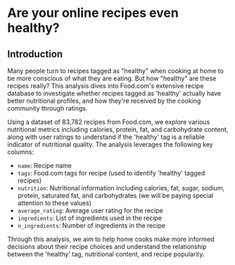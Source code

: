 # Are your online recipes even healthy?

## Introduction

Many people turn to recipes tagged as "healthy" when cooking at home to be more conscious of what they are eating. But how "healthy" are these recipes really? This analysis dives into Food.com's extensive recipe database to investigate whether recipes tagged as 'healthy' actually have better nutritional profiles, and how they're received by the cooking community through ratings.

Using a dataset of 83,782 recipes from Food.com, we explore various nutritional metrics including calories, protein, fat, and carbohydrate content, along with user ratings to understand if the 'healthy' tag is a reliable indicator of nutritional quality. The analysis leverages the following key columns:

- `name`: Recipe name
- `tags`: Food.com tags for recipe (used to identify 'healthy' tagged recipes)
- `nutrition`: Nutritional information including calories, fat, sugar, sodium, protein, saturated fat, and carbohydrates (we will be paying special attention to these values)
- `average_rating`: Average user rating for the recipe
- `ingredients`: List of ingredients used in the recipe
- `n_ingredients`: Number of ingredients in the recipe

Through this analysis, we aim to help home cooks make more informed decisions about their recipe choices and understand the relationship between the 'healthy' tag, nutritional content, and recipe popularity.
